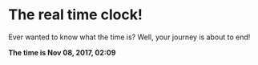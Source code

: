 # The real time clock!

Ever wanted to know what the time is? Well, your journey is about to end!

**The time is Nov 08, 2017, 02:09**